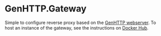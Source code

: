 # GenHTTP.Gateway

Simple to configure reverse proxy based on the [GenHTTP webserver](https://genhttp.org).
To host an instance of the gateway, see the instructions on [Docker Hub](https://hub.docker.com/r/genhttp/gateway).